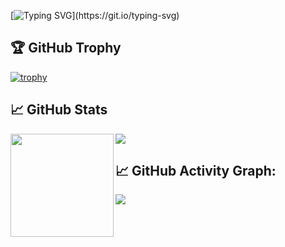 [![Typing SVG](https://readme-typing-svg.herokuapp.com?color=%23fc8c03&vCenter=true&width=600&lines=Hi+there+👋,+I+am+Vikash+Gupta;+Welcome+to+my+GitHub+Profile!;)](https://git.io/typing-svg)

## 🏆 GitHub Trophy
[![trophy](https://github-profile-trophy.vercel.app/?username=vikash-g&column=8)](https://github-profile-trophy.vercel.app/?username=vikash-g&column=8)


## 📈 GitHub Stats
<div>
  <img height="165" align="left" src="https://github-readme-stats.vercel.app/api?username=vikash-g&show_icons=true&theme=radical&include_all_commits=true" />
  <img src="https://github-readme-stats.vercel.app/api/top-langs/?username=vikash-g&theme=radical&layout=compact" />
</div>


<!--   GitHub stats graph -->
## 📈 GitHub Activity Graph:
<div>
  <img src="https://activity-graph.herokuapp.com/graph?username=vikash-g&hide_border=true&theme=redical" />
</div>
